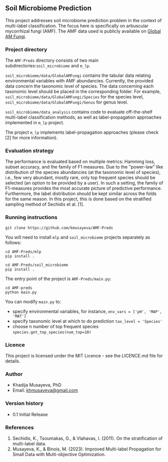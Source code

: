## Soil Microbiome Prediction

This project addresses soil microbiome prediction problem in the context of multi-label classification. The focus here is specifically on arbuscular mycorrhizal fungi (AMF).
The AMF data used is publicly available on [Global AM Fungi](https://globalamfungi.com/). 

### Project directory
The `AMF-Preds` directory consists of two main subdirectories:`soil_microbiome` and `m_lp`. 

`soil_microbiome/data/GlobalAMFungi` contains the tabular data relating environmental variables with AMF abundancies. 
Currently, the provided data concern the taxonomic level of species. The data concerning each taxonomic level should be 
placed in the corresponding folder. For example, `soil_microbiome/data/GlobalAMFungi/Species` for the species level, 
`soil_microbiome/data/GlobalAMFungi/Genus` for genus level.

`soil_microbiome/data_analysis` contains code to evaluate off-the-shelf multi-label classification methods, as well as label-propagation 
approaches implemented in `m_lp` project. 

The project `m_lp` implements label-propagation approaches (please check [2] for more information).


### Evaluation strategy
The performance is evaluated based on multiple metrics: Hamming loss, subset accuracy, and the family of F1 measures.
Due to the "power-law" like distribution of the species abundancies (at the taxonomic level of species), i.e., few very abundant, 
mostly rare, only top frequent species should be selected (an option to be provided by a user). In such a setting, 
the family of F1-measures provides the most accurate picture of predictive performance. 
Furthermore, the label distribution should be kept similar across the folds for the same reason. 
In this project, this is done based on the stratified sampling method of Sechidis et al. [1].


### Running instructions
```
git clone https://github.com/kmusayeva/AMF-Preds
```
You will need to install `mlp` and `soil_microbiome` projects separately as follows:
```
cd AMF-Preds/mlp
pip install .
```

```
cd AMF-Preds/soil_microbiome
pip install .
```

The entry point of the project is `AMF-Preds/main.py`:

```commandline
cd AMF-preds
python main.py
```

You can modify `main.py` to:
* specify environmental variables, for instance, ```env_vars = ['pH', 'MAP', 'MAT']```
* specify taxonomic level at which to do prediction ```tax_level = 'Species'```
* choose n number of top frequent species ```species.get_top_species(num_top=10)```


### Licence
This project is licensed under the MIT Licence - see the LICENCE.md file for details.


### Author
* Khadija Musayeva, PhD 
* Email: [khmusayeva@gmail.com](khmusayeva@gmail.com)

### Version history
* 0.1 Initial Release 


### References
1. Sechidis, K., Tsoumakas, G., & Vlahavas, I. (2011). On the stratification of multi-label data. 
2. Musayeva, K., & Binois, M. (2023). Improved Multi-label Propagation for Small Data with Multi-objective Optimization. 
